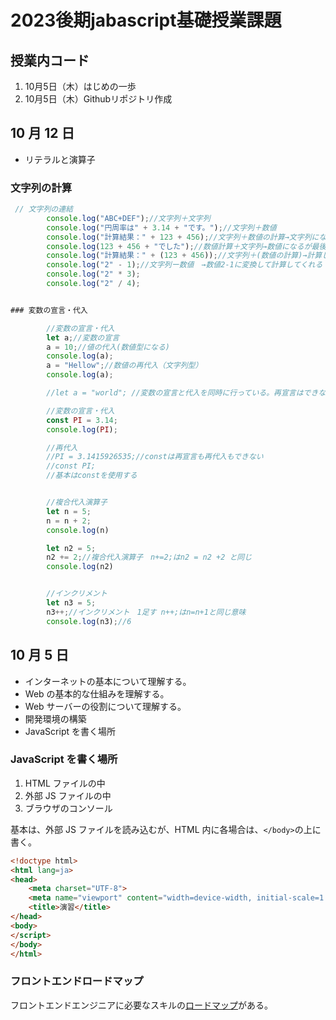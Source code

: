 # 2023後期jabascript基礎授業課題
## 授業内コード
 1. 10月5日（木）はじめの一歩
 2. 10月5日（木）Githubリポジトリ作成


## 10 月 12 日

- リテラルと演算子

### 文字列の計算

```js
 // 文字列の連結
        console.log("ABC+DEF");//文字列＋文字列
        console.log("円周率は" + 3.14 + "です。");//文字列＋数値
        console.log("計算結果：" + 123 + 456);//文字列＋数値の計算→文字列になる　最初の記述が文字列だと数値を書いても文字列になる
        console.log(123 + 456 + "でした");//数値計算＋文字列→数値になるが最後は文字列なので最終的に文字列になる
        console.log("計算結果：" + (123 + 456));//文字列＋(数値の計算)→計算してくれる　
        console.log("2" - 1);//文字列ー数値　→数値2-1に変換して計算してくれる
        console.log("2" * 3);
        console.log("2" / 4);
```
```js

### 変数の宣言・代入

        //変数の宣言・代入
        let a;//変数の宣言
        a = 10;//値の代入(数値型になる)
        console.log(a);
        a = "Hellow";//数値の再代入（文字列型）
        console.log(a);

        //let a = "world"; //変数の宣言と代入を同時に行っている。再宣言はできないのでエラーになる

        //変数の宣言・代入
        const PI = 3.14;
        console.log(PI);

        //再代入
        //PI = 3.1415926535;//constは再宣言も再代入もできない
        //const PI;
        //基本はconstを使用する


        //複合代入演算子
        let n = 5;
        n = n + 2;
        console.log(n)

        let n2 = 5;
        n2 += 2;//複合代入演算子　n+=2;はn2 = n2 +2 と同じ
        console.log(n2)


        //インクリメント
        let n3 = 5;
        n3++;//インクリメント　1足す n++;はn=n+1と同じ意味
        console.log(n3);//6
```


## 10 月 5 日

- インターネットの基本について理解する。
- Web の基本的な仕組みを理解する。
- Web サーバーの役割について理解する。
- 開発環境の構築
- JavaScript を書く場所

### JavaScript を書く場所

1. HTML ファイルの中
1. 外部 JS ファイルの中
1. ブラウザのコンソール

基本は、外部 JS ファイルを読み込むが、HTML 内に各場合は、`</body>`の上に書く。

```html
<!doctype html>
<html lang=ja>
<head>
    <meta charset="UTF-8">
    <meta name="viewport" content="width=device-width, initial-scale=1.0">
    <title>演習</title>
</head>
<body>
</script>
</body>
</html>
```

### フロントエンドロードマップ

フロントエンドエンジニアに必要なスキルの[ロードマップ](https://roadmap.sh/frontend)がある。
